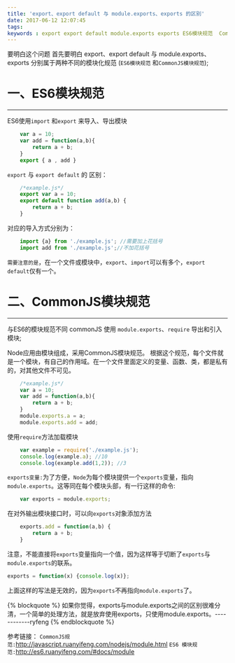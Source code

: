 ```yaml
---
title: 'export、export default 与 module.exports、exports 的区别'
date: 2017-06-12 12:07:45
tags:
keywords : export export default module.exports exports ES6模块规范  Commonjs 模块规范
---
```

要明白这个问题  首先要明白 export、export default 与 module.exports、exports 分别属于两种不同的模块化规范 (`ES6模块规范` 和`CommonJS模块规范`);
 # 一、ES6模块规范
-------------
 ES6使用`import` 和`export` 来导入、导出模块
```js
    var a = 10;
    var add = function(a,b){
        return a + b;
    }
    export { a , add }
```
<!--more-->
`export` 与 `export default` 的 区别：
```js
    /*example.js*/
    export var a = 10;
    export default function add(a,b) {
        return a + b;
    }
```
对应的导入方式分别为：
``` js
    import {a} from './example.js'; //需要加上花括号
    import add from './example.js';//不加花括号
```
`需要注意的是`，在一个文件或模块中，`export`、`import`可以有多个，`export default`仅有一个。
 # 二、CommonJS模块规范
-------------
与ES6的模块规范不同 commonJS 使用 `module.exports`、`require` 导出和引入模块;

Node应用由模块组成，采用CommonJS模块规范。
根据这个规范，每个文件就是一个模块，有自己的作用域。在一个文件里面定义的变量、函数、类，都是私有的，对其他文件不可见。
```js
    /*example.js*/
    var a = 10;
    var add = function(a,b){
        return a + b;
    }
    module.exports.a = a;
    module.exports.add = add;
```
使用`require`方法加载模块
```js
    var example = require('./example.js');
    console.log(example.a); //10
    console.log(example.add(1,2)); //3
```
`exports变量:`为了方便，`Node`为每个模块提供一个`exports`变量，指向`module.exports`。这等同在每个模块头部，有一行这样的命令:
```js
    var exports = module.exports;
```
在对外输出模块接口时，可以向`exports`对象添加方法
```js
    exports.add = function(a,b) {
        return a + b;
    }
```
注意，不能直接将`exports`变量指向一个值，因为这样等于切断了`exports`与`module.exports`的联系。
```js
exports = function(x) {console.log(x)};
```
上面这样的写法是无效的，因为`exports`不再指向`module.exports`了。

{% blockquote %}
    如果你觉得，exports与module.exports之间的区别很难分清，一个简单的处理方法，就是放弃使用exports，只使用module.exports。------------ryfeng
{% endblockquote %}
        
参考链接：
`CommonJS规范:`http://javascript.ruanyifeng.com/nodejs/module.html
`ES6 模块规范:`http://es6.ruanyifeng.com/#docs/module

